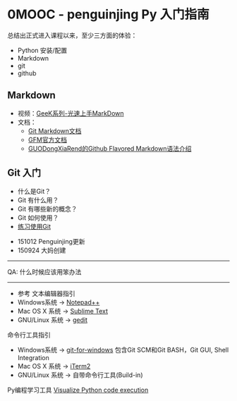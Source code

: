 # 0MOOC - penguinjing Py 入门指南

总结出正式进入课程以来，至少三方面的体验：

* Python 安装/配置
* Markdown
* git
* github

## Markdown
* 视频：[GeeK系列-光速上手MarkDown](http://www.bilibili.com/video/av2793636/)
* 文档：
  * [Git Markdown文档](https://guides.github.com/features/mastering-markdown/)
  * [GFM官方文档](https://help.github.com/articles/github-flavored-markdown/)
  * [GUODongXiaRend的Github Flavored Markdown语法介绍](https://github.com/guodongxiaren/README)
## Git 入门

* 什么是Git？
* Git 有什么用？
* Git 有哪些新的概念？
* Git 如何使用？
* [练习使用Git](http://pcottle.github.io/learnGitBranching/)

- 151012 Penguinjing更新
- 150924 大妈创建

***
QA: 什么时候应该用笨办法
***
* 参考
文本编辑器指引
* Windows系统    -> [Notepad++](https://notepad-plus-plus.org/)
* Mac OS X 系统  -> [Sublime Text](http://www.sublimetext.com/)
* GNU/Linux 系统 -> [gedit](https://en.wikipedia.org/wiki/Gedit)

命令行工具指引
* Windows系统    -> [git-for-windows](https://git-for-windows.github.io/) 包含Git SCM和Git BASH，Git GUI, Shell Integration
* Mac OS X 系统  -> [iTerm2](http://iterm2.com/)
* GNU/Linux 系统 -> 自带命令行工具(Build-in)

Py编程学习工具
[Visualize Python code execution](http://www.pythontutor.com/index.html)




